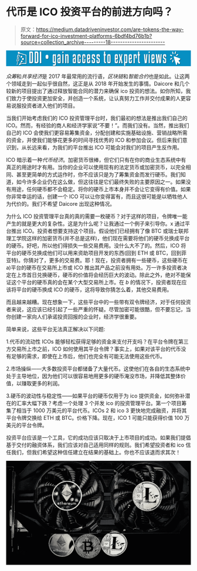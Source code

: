 # 代币是 ICO 投资平台的前进方向吗？

> 原文：<https://medium.datadriveninvestor.com/are-tokens-the-way-forward-for-ico-investment-platforms-6bdf4bd76b1b?source=collection_archive---------18----------------------->

[![](img/3a20e4a34d9613f7d153dfbced04f7f3.png)](http://www.track.datadriveninvestor.com/1B9E)

*众筹*和*共享经济*是 2017 年最常用的流行语，*区块链*和*智能合约*也是如此。让这两个领域走到一起似乎很自然，这正是从 2018 年开始发生的事情。Daicore 和几个较新的项目提出了通过释放智能合同的潜力来确保 ico 投资的想法。如你所知，我们致力于使投资更加安全，并创造一个系统，让认真努力工作并交付成果的人更容易说服投资者进入他们的项目。

当我们开始考虑我们的 ICO 投资管理平台时，我们最初的想法是推出我们自己的 ICO。然而，有经验的商人和经济学家说“不要！”。而我们没有。当然，推出我们自己的 ICO 会使我们更容易筹集资金，分配创建和实施基础设施、营销战略所需的资金，并使我们能够花更多的时间寻找优秀的 ICO 和参加会议。但后来我们意识到，从长远来看，为我们的平台推出 ICO 可能会对我们的项目产生反作用。

ICO 暗示着一种*代币经济*。加密货币很棒，但它们只有在你的商业生态系统中有真正的用途时才有用。当你的企业可以使用现有的法定货币或加密货币，以完全相同、甚至更简单的方式运作时，你不应该只是为了筹集资金而发行硬币。我们知道，如今许多企业仍在这么做，但这往往是它们最终失败的主要原因之一。如果没有用途，任何硬币都不会稳定。将你的硬币上市本身并不会让它变得有价值。如果你非常幸运的话，创建一个 ICO 可以让你变得富有，而且这很可能是以牺牲他人为代价的。我们不希望 Daicore 出现这种情况。

为什么 ICO 投资管理平台真的真的需要一枚硬币？对于这样的项目，令牌唯一能产生的就是更大的复杂性。这是为什么呢？让我通过一个例子来引导你。x 通过平台推出 ICO。投资者想要支持这个项目。假设他们已经拥有了像 BTC 或瑞士联邦理工学院这样的加密货币(并不总是这样)，他们现在需要将他们的硬币兑换成平台的硬币。好吧，所以他们得损失一些交易费用。没什么大不了的。然后，ICO 将平台的硬币兑换成他们可以用来资助项目开发的东西(回到 ETH 或 BTC，回到菲亚特)。你猜对了，更多的交易费。耶！现在，投资者拥有一些硬币，这些硬币在 a)平台的硬币在交易所上市或 ICO 推出其产品之前没有用处。万一许多投资者决定在上市首日兑换硬币，硬币的价值将会经历巨大的波动。除此之外，绝对不能保证这个平台的硬币真的会在某个大型交易所上市。在 *b* 的情况下，投资者现在应该将平台的硬币换成 ICO 的硬币，这将导致你猜怎么着，其他交易费用。

而且越来越糟。现在想象一下，这些平台中的一些带有双令牌经济，对于任何投资者来说，这应该已经引起了一些严重的怀疑。尽管加密可能很酷，但不要忘记，当你创建一家向人们承诺投资回报的企业时，经济学很重要。

简单来说，这些平台无法真正解决以下问题:

1.代币的流动性 ICOs 能够轻松获得足够的资金来支付开支吗？在平台令牌在第三方交易所上市之前，ICO 如何使用其平台令牌？事实上，如果对该平台的代币没有足够的需求，即使在上市后，他们也完全有可能无法使用这些代币。

2.市场操纵——大多数投资平台都储备了大量代币。这使他们在各自的生态系统中处于主导地位，因为他们可以很容易地用更多的硬币淹没市场，并降低其整体价值，以赚取更多的利润。

3.硬币的波动性与稳定性——如果平台的硬币仅用于为 ico 提供资金，如何弥补潜在的汇率大幅下跌？考虑一个处理 3 个并发 ico 的投资管理平台。第一个项目筹集了相当于 1000 万美元的平台代币。ICOs 2 和 ico 3 更快地完成融资，并将其平台令牌交换给 ETH 或 BTC。价格下降。现在，ICO 1 可能只能获得价值 100 万美元的平台令牌。

投资平台应该是一个工具，它的成功应该只取决于上市项目的成功。如果我们提倡基于交付的融资体系，我们应该对自己适用同样的规则。我们希望投资者和 ico 信任我们，但我们希望这种信任建立在结果的基础上。你也不应该退而求其次！

![](img/279a40e6febceffffc6e4642209c3e4c.png)